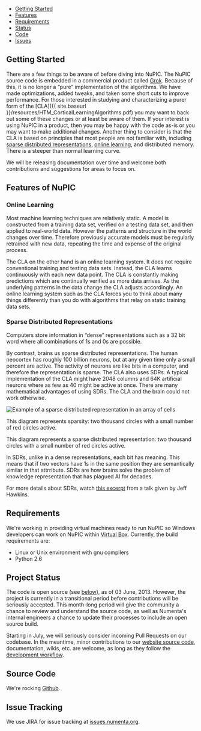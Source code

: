 <section>
  <nav>
    <ul>
      <li><a href="#getting_started">Getting Started</a></li>
      <li><a href="#features_of_nupic">Features</a></li>
      <li><a href="#requirements">Requirements</a></li>
      <li><a href="#project_status">Status</a></li>
      <li><a href="#source_code">Code</a></li>
      <li><a href="#issue_tracking">Issues</a></li>
    </ul>
  </nav>
</section>

Getting Started
---------------
There are a few things to be aware of before diving into NuPIC. The NuPIC source code is embedded in a commercial product called [Grok](https://www.groksolutions.com/product.html). Because of this, it is no longer a “pure” implementation of the algorithms. We have made optimizations, added tweaks, and taken some short cuts to improve performance. For those interested in studying and characterizing a purer form of the [CLA]({{ site.baseurl }}/resources/HTM_CorticalLearningAlgorithms.pdf) you may want to back out some of these changes or at least be aware of them. If your interest is using NuPIC in a product, then you may be happy with the code as-is or you may want to make additional changes. Another thing to consider is that the CLA is based on principles that most people are not familiar with, including [sparse distributed representations](#sparse_distributed_representations), [online learning](#online_learning), and distributed memory. There is a steeper than normal learning curve.

We will be releasing documentation over time and welcome both contributions and suggestions for areas to focus on.

Features of NuPIC
-----------------

### Online Learning

Most machine learning techniques are relatively static.  A model is constructed from a training data set, verified on a testing data set, and then applied to real-world data. However the patterns and structure in the world changes over time. Therefore previously accurate models must be regularly retrained with new data, repeating the time and expense of the original process.

The CLA on the other hand is an online learning system.  It does not require conventional training and testing data sets. Instead, the CLA learns continuously with each new data point.  The CLA is constantly making predictions which are continually verified as more data arrives.  As the underlying patterns in the data change the CLA adjusts accordingly.  An online learning system such as the CLA forces you to think about many things differently than you do with algorithms that relay on static training data sets.

### Sparse Distributed Representations

Computers store information in “dense” representations such as a 32 bit word where all combinations of 1s and 0s are possible.

By contrast, brains us sparse distributed representations. The human neocortex has roughly 100 billion neurons, but at any given time only a small percent are active. The activity of neurons are like bits in a computer, and therefore the representation is sparse.  The CLA also uses SDRs.  A typical implementation of the CLA might have 2048 columns and 64K artificial neurons where as few as 40 might be active at once.  There are many mathematical advantages of using SDRs.  The CLA and the brain could not work otherwise.

<div class="image-wrapper">
  <img alt="Example of a sparse distributed representation in an array of cells" src="{{ site.baseurl }}/images/sdr.png" />
  <p>This diagram represents sparsity: two thousand circles with a small number of red circles active.</p>
</div>

This diagram represents a sparse distributed representation: two thousand circles with a small number of red circles active.

In SDRs, unlike in a dense representations, each bit has meaning. This means that if two vectors have 1s in the same position they are semantically similar in that attrribute. SDRs are how brains solve the problem of knowledge representation that has plagued AI for decades.

For more details about SDRs, watch [this excerpt](http://www.youtube.com/embed/t6NcTdXxVeo) from a talk given by Jeff Hawkins.


Requirements
------------

We're working in providing virtual machines ready to run NuPIC so Windows developers can work on NuPIC within [Virtual Box](https://www.virtualbox.org). Currently, the build requirements are:

* Linux or Unix environment with gnu compilers
* Python 2.6

Project Status
------------------
The code is open source (see [below](#source_code)), as of 03 June, 2013. However, the project is currently in a transitional period before contributions will be seriously accepted. This month-long period will give the community a chance to review and understand the source code, as well as Numenta's internal engineers a chance to update their processes to include an open source build.

Starting in July, we will seriously consider incoming Pull Requests on our codebase. In the meantime, minor contributions to our [website source code](https://github.com/numenta/nupic/tree/gh-pages), documentation, wikis, etc. are welcome, as long as they follow the [development workflow](https://github.com/numenta/nupic/wiki/Developer-workflow).

Source Code
-----------
We're rocking [Github](http://github.com/numenta/nupic).

Issue Tracking
--------------
We use JIRA for issue tracking at [issues.numenta.org](http://issues.numenta.org).